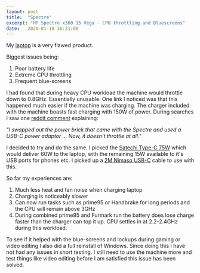 ```yaml
---
layout: post
title:  "Spectre"
excerpt: "HP Spectre x360 15 Vega - CPU throttling and Bluescreens"
date:   2020-01-18 16:31:00
---
```


My [laptop](https://support.hp.com/ie-en/document/c05965543) is a very flawed product.

Biggest issues being:

 1. Poor battery life
 2. Extreme CPU throttling
 3. Frequent blue-screens

I had found that during heavy CPU workload the machine would throttle down to 0.8GHz. Essentially unusable. One link I noticed was that this happened much easier if the machine was charging. The charger included with the machine boasts fast charging with 150W of power. During searches I saw one [reddit comment](https://www.reddit.com/r/spectrex360/comments/9c7c6i/solution_how_to_get_rid_of_power_throttling_on/ef5nsrv?utm_source=share&utm_medium=web2x) explaining:

*"I swapped out the power brick that came with the Spectre and used a USB-C power adaptor ... Now, it doesn't throttle at all."*

I decided to try and do the same. I picked the [Satechi Type-C 75W](https://satechi.net/products/type-c-75w-travel-charger) which would deliver 60W to the laptop, with the remaining 15W available to it's USB ports for phones etc. I picked up a [2M Nimaso USB-C](https://www.amazon.co.uk/gp/product/B07MMPGGF9/ref=ppx_yo_dt_b_asin_title_o01_s00?ie=UTF8&psc=1) cable to use with this.

So far my experiences are:

 1. Much less heat and fan noise when charging laptop
 2. Charging is noticeably slower
 3. Can now run tasks such as prime95 or Handbrake for long periods and the CPU will remain above 3GHz
 4. During combined prime95 and Furmark run the battery does lose charge faster than the charger can top it up. CPU settles in at 2.2-2.4GHz during this workload.

To see if it helped with the blue-screens and lockups during gaming or video editing I also did a full reinstall of Windows. Since doing this I have not had any issues in short testing. I still need to use the machine more and test things like video editing before I am satisfied this issue has been solved.
